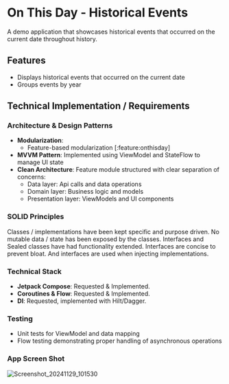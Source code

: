 # On This Day - Historical Events

A demo application that showcases historical events that occurred on the current date throughout history.

## Features
- Displays historical events that occurred on the current date
- Groups events by year

## Technical Implementation / Requirements

### Architecture & Design Patterns
- **Modularization**:
    - Feature-based modularization [:feature:onthisday]
- **MVVM Pattern**: Implemented using ViewModel and StateFlow to manage UI state
- **Clean Architecture**: Feature module structured with clear separation of concerns:
    - Data layer: Api calls and data operations
    - Domain layer: Business logic and models
    - Presentation layer: ViewModels and UI components

### SOLID Principles
Classes / implementations have been kept specific and purpose driven. No mutable data / state has been
exposed by the classes. Interfaces and Sealed classes have had functionality extended.
Interfaces are concise to prevent bloat. And interfaces are used when injecting implementations.

### Technical Stack
- **Jetpack Compose**: Requested & Implemented.
- **Coroutines & Flow**: Requested & Implemented.
- **DI**: Requested, implemented with Hilt/Dagger.

### Testing
- Unit tests for ViewModel and data mapping
- Flow testing demonstrating proper handling of asynchronous operations

### App Screen Shot
![Screenshot_20241129_101530](https://github.com/user-attachments/assets/08e160e2-948b-4b31-af9a-09f4d96ff34d)


